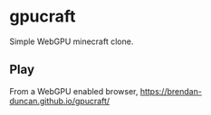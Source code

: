 # gpucraft

Simple WebGPU minecraft clone.

## Play

From a WebGPU enabled browser,
https://brendan-duncan.github.io/gpucraft/
